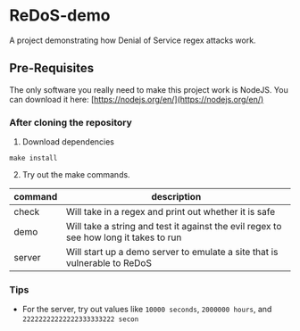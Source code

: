 # ReDoS-demo

A project demonstrating how Denial of Service regex attacks work.

## Pre-Requisites

The only software you really need to make this project work is NodeJS.
You can download it here: [https://nodejs.org/en/](https://nodejs.org/en/)

### After cloning the repository

1. Download dependencies

```shell
make install
```

2. Try out the make commands.

| command | description                                                                           |
| ------- | ------------------------------------------------------------------------------------- |
| check   | Will take in a regex and print out whether it is safe                                 |
| demo    | Will take a string and test it against the evil regex to see how long it takes to run |
| server  | Will start up a demo server to emulate a site that is vulnerable to ReDoS             |

### Tips

-   For the server, try out values like `10000 seconds`, `2000000 hours`, and `22222222222222333333222 secon`
